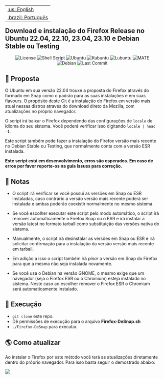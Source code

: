 </p>

<table align="right">
 <tr><td><a href="https://github.com/ciro-mota/firefox-desnap/blob/main/README.md">:us: English</a></td></tr>
 <tr><td><a href="https://github.com/ciro-mota/firefox-desnap/blob/main/README.pt-br.md">:brazil: Português</a></td></tr>
</table>

<h2>Download e instalação do Firefox Release no Ubuntu 22.04, 22.10, 23.04, 23.10 e Debian Stable ou Testing</h2>

<p align="center">
    <img alt="License" src="https://img.shields.io/badge/License-GPLv3-blue.svg?style=for-the-badge">
    <img alt="Shell Script" src="https://img.shields.io/badge/Shell_Script-121011?style=for-the-badge&logo=gnu-bash&logoColor=white">
    <img alt="Ubuntu" src="https://img.shields.io/badge/Ubuntu-E95420?style=for-the-badge&logo=ubuntu&logoColor=white">
    <img alt="Kubuntu" src="https://img.shields.io/badge/-KUbuntu-%230079C1?style=for-the-badge&logo=kubuntu&logoColor=white">
    <img alt="Lubuntu" src="https://img.shields.io/badge/-Lubuntu-%230065C2?style=for-the-badge&logo=lubuntu&logoColor=white">
    <img alt="MATE" src="https://img.shields.io/badge/Ubuntu%20MATE-84A454.svg?style=for-the-badge&logo=Ubuntu-MATE&logoColor=white">
    <img alt="Debian" src="https://img.shields.io/badge/Debian-A81D33?style=for-the-badge&logo=debian&logoColor=white">
    <img alt="Last Commit" src="https://img.shields.io/github/last-commit/ciro-mota/Personal-Startpage?style=for-the-badge">
</p>

## 📑 Proposta

O Ubuntu em sua versão 22.04 trouxe a proposta do Firefox através do formado em Snap como o padrão para as suas instalações e em suas flavours. O propósito deste Git é a instalação do Firefox em versão mais atual nessas distros através do download direto da Mozilla, com atualizações no próprio navegador.

O script irá baixar o Firefox dependendo das configurações de `locale` de idioma do seu sistema. Você poderá verificar isso digitando `locale | head -1`.

Este script também pode fazer a instalação do Firefox versão mais recente no Debian Stable ou Testing, que normalmente conta com a versão ESR instalada.

**Este script está em desenvolvimento, erros são esperados. Em caso de erros por favor reporte-os na guia Issues para correção.**

## 📌 Notas

- O script irá verificar se você possui as versões em Snap ou ESR instaladas, caso contrário a versão versão mais recente poderá ser instalada e ambas poderão coexistir normalmente no mesmo sistema.

- Se você escolher executar este script pelo modo automático, o script irá remover automaticamente o Firefox Snap ou o ESR e irá instalar a versão latest no formato tarball como substituição das versões nativa do sistema.

- Manualmente, o script irá desinstalar as versões em Snap ou ESR e irá solicitar confirmação para a instalação da versão versão mais recente em tarball.

- Em adição a isso o script também irá _pinar_ a versão em Snap do Firefox para que a mesma não seja instalada novamente.

- Se você usa o Debian na versão GNOME, o mesmo exige que um navegador (seja o Firefox ESR ou o Chromium) esteja instalado no sistema. Neste caso ao escolher remover o Firefox ESR o Chromium será automaticamente instalado.

## 🚀 Execução

- `git clone` este repo.
- Dê permissões de execução para o arquivo **Firefox-DeSnap.sh**
- `./Firefox-DeSnap` para executar.

## 🌎 Como atualizar

Ao instalar o Firefox por este método você terá as atualizações diretamente dentro do próprio navegador. Para isso basta seguir o demostrado abaixo:

![](/assets/update.gif)